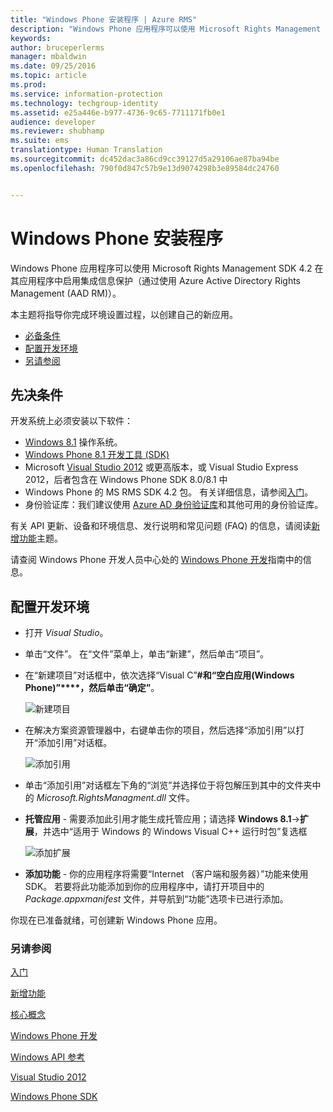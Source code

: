 ```yaml
---
title: "Windows Phone 安装程序 | Azure RMS"
description: "Windows Phone 应用程序可以使用 Microsoft Rights Management SDK 4.2 在其应用程序中启用集成信息保护。"
keywords: 
author: bruceperlerms
manager: mbaldwin
ms.date: 09/25/2016
ms.topic: article
ms.prod: 
ms.service: information-protection
ms.technology: techgroup-identity
ms.assetid: e25a446e-b977-4736-9c65-7711171fb0e1
audience: developer
ms.reviewer: shubhamp
ms.suite: ems
translationtype: Human Translation
ms.sourcegitcommit: dc452dac3a86cd9cc39127d5a29106ae87ba94be
ms.openlocfilehash: 790f0d847c57b9e13d9074298b3e89584dc24760


---
```


# <a name="windows-phone-setup"></a>Windows Phone 安装程序


Windows Phone 应用程序可以使用 Microsoft Rights Management SDK 4.2 在其应用程序中启用集成信息保护（通过使用 Azure Active Directory Rights Management (AAD RM)）。

本主题将指导你完成环境设置过程，以创建自己的新应用。

-   [必备条件](#prerequisites)
-   [配置开发环境](#configuring-your-development-environment)
-   [另请参阅](#see-also)

## <a name="prerequisites"></a>先决条件


开发系统上必须安装以下软件：

-   [Windows 8.1](http://windows.microsoft.com/en-US/windows-8/meet) 操作系统。
-   [Windows Phone 8.1 开发工具 (SDK)](http://dev.windowsphone.com/en-us/downloadsdk)
-   Microsoft [Visual Studio 2012](http://www.microsoft.com/visualstudio/eng/products/visual-studio-overview) 或更高版本，或 Visual Studio Express 2012，后者包含在 Windows Phone SDK 8.0/8.1 中
-   Windows Phone 的 MS RMS SDK 4.2 包。 有关详细信息，请参阅[入门](get-started.md)。
-   身份验证库：我们建议使用 [Azure AD 身份验证库](https://msdn.microsoft.com/en-us/library/jj573266.aspx)和其他可用的身份验证库。

有关 API 更新、设备和环境信息、发行说明和常见问题 (FAQ) 的信息，请阅读[新增功能](release-notes.md)主题。

请查阅 Windows Phone 开发人员中心处的 [Windows Phone 开发](https://msdn.microsoft.com/en-us/library/windowsphone/develop/ff402535.aspx)指南中的信息。

## <a name="configuring-your-development-environment"></a>配置开发环境


-   打开 *Visual Studio*。
-   单击“文件”。 在“文件”菜单上，单击“新建”，然后单击“项目”。
-   在“新建项目”对话框中，依次选择“Visual C”**\#和“空白应用(Windows Phone)”****，然后单击“确定”**。

    ![新建项目](../media/wpsetup-newproj.png)

-   在解决方案资源管理器中，右键单击你的项目，然后选择“添加引用”以打开“添加引用”对话框。

    ![添加引用](../media/wpsetup-addref.png)

-   单击“添加引用”对话框左下角的“浏览”并选择位于将包解压到其中的文件夹中的 *Microsoft.RightsManagment.dll* 文件。
-   **托管应用** - 需要添加此引用才能生成托管应用；请选择 **Windows 8.1**-&gt;**扩展**，并选中“适用于 Windows 的 Windows Visual C++ 运行时包”复选框

    ![添加扩展](../media/wpsetup-refmngr.png)

-   **添加功能** - 你的应用程序将需要“Internet （客户端和服务器）”功能来使用 SDK。 若要将此功能添加到你的应用程序中，请打开项目中的 *Package.appxmanifest* 文件，并导航到“功能”选项卡已进行添加。

你现在已准备就绪，可创建新 Windows Phone 应用。

### <a name="see-also"></a>另请参阅

[入门](get-started.md)

[新增功能](release-notes.md)

[核心概念](core-concepts.md)

[Windows Phone 开发](https://msdn.microsoft.com/en-us/library/windowsphone/develop/ff402535.aspx)

[Windows API 参考](https://msdn.microsoft.com/library/dn891914.aspx)

[Visual Studio 2012](http://www.microsoft.com/visualstudio/eng/products/visual-studio-overview)

[Windows Phone SDK](http://dev.windowsphone.com/en-us/downloadsdk)

 

 






<!--HONumber=Nov16_HO1-->


